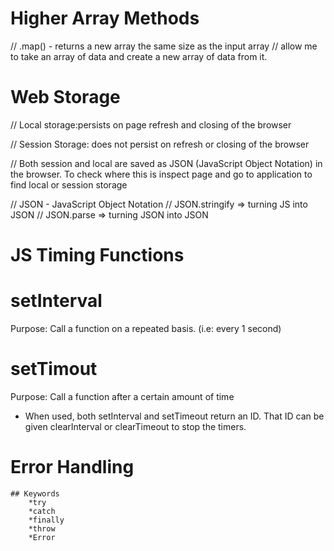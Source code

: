 # Higher Array Methods

// .map() - returns a new array the same size as the input array
// allow me to take an array of data and create a new array of data from it.

# Web Storage

// Local storage:persists on page refresh and closing of the browser

// Session Storage: does not persist on refresh or closing of the browser

// Both session and local are saved as JSON (JavaScript Object Notation) in the browser. To check where this is inspect page and go to application to find local or session storage

// JSON - JavaScript Object Notation
// JSON.stringify => turning JS into JSON
// JSON.parse => turning JSON into JSON

# JS Timing Functions

# setInterval

Purpose: Call a function on a repeated basis. (i.e: every 1 second)

# setTimout

Purpose: Call a function after a certain amount of time

- When used, both setInterval and setTimeout return an ID. That ID can be given clearInterval or clearTimeout to stop the timers.

# Error Handling

    ## Keywords
        *try
        *catch
        *finally
        *throw
        *Error
